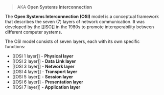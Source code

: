 > AKA **Open Systems Interconnection**

The **Open Systems Interconnection (OSI)** model is a conceptual framework that describes the seven (7) layers of network communication. It was developed by the [[ISO]] in the 1980s to promote interoperability between different computer systems.

The OSI model consists of seven layers, each with its own specific functions:

- [[OSI 1 layer]] - **Physical layer**
- [[OSI 2 layer]] - **Data Link layer**
- [[OSI 3 layer]] - **Network layer**
- [[OSI 4 layer]] - **Transport layer**
- [[OSI 5 layer]] - **Session layer**
- [[OSI 6 layer]] - **Presentation layer**
- [[OSI 7 layer]] - **Application layer**
